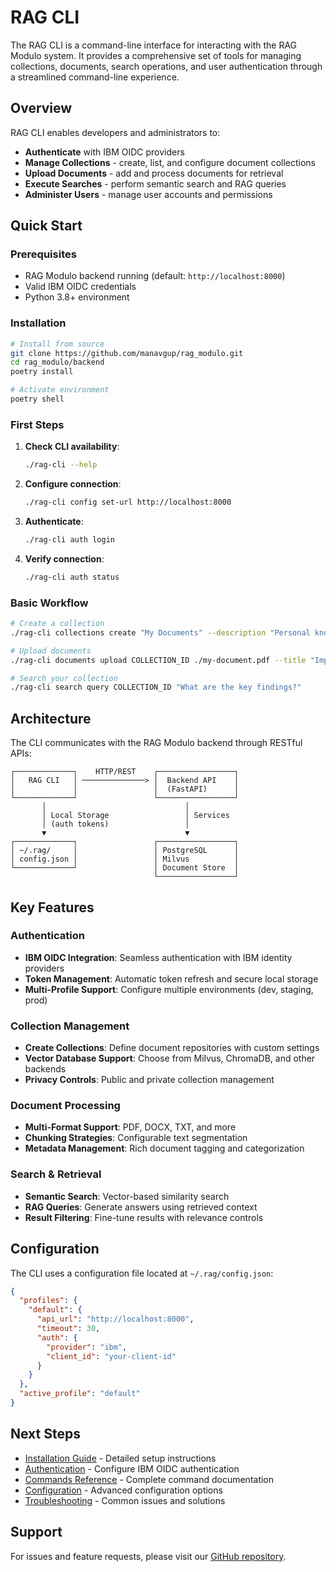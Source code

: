 # RAG CLI

The RAG CLI is a command-line interface for interacting with the RAG Modulo system. It provides a comprehensive set of tools for managing collections, documents, search operations, and user authentication through a streamlined command-line experience.

## Overview

RAG CLI enables developers and administrators to:

- **Authenticate** with IBM OIDC providers
- **Manage Collections** - create, list, and configure document collections
- **Upload Documents** - add and process documents for retrieval
- **Execute Searches** - perform semantic search and RAG queries
- **Administer Users** - manage user accounts and permissions

## Quick Start

### Prerequisites

- RAG Modulo backend running (default: `http://localhost:8000`)
- Valid IBM OIDC credentials
- Python 3.8+ environment

### Installation

```bash
# Install from source
git clone https://github.com/manavgup/rag_modulo.git
cd rag_modulo/backend
poetry install

# Activate environment
poetry shell
```

### First Steps

1. **Check CLI availability**:
   ```bash
   ./rag-cli --help
   ```

2. **Configure connection**:
   ```bash
   ./rag-cli config set-url http://localhost:8000
   ```

3. **Authenticate**:
   ```bash
   ./rag-cli auth login
   ```

4. **Verify connection**:
   ```bash
   ./rag-cli auth status
   ```

### Basic Workflow

```bash
# Create a collection
./rag-cli collections create "My Documents" --description "Personal knowledge base"

# Upload documents
./rag-cli documents upload COLLECTION_ID ./my-document.pdf --title "Important Document"

# Search your collection
./rag-cli search query COLLECTION_ID "What are the key findings?"
```

## Architecture

The CLI communicates with the RAG Modulo backend through RESTful APIs:

```
┌─────────────┐    HTTP/REST    ┌─────────────────┐
│   RAG CLI   │ ──────────────> │  Backend API    │
│             │                 │  (FastAPI)      │
└─────────────┘                 └─────────────────┘
       │                               │
       │ Local Storage                 │ Services
       │ (auth tokens)                 │
       ▼                               ▼
┌─────────────┐                 ┌─────────────────┐
│ ~/.rag/     │                 │ PostgreSQL      │
│ config.json │                 │ Milvus          │
└─────────────┘                 │ Document Store  │
                                └─────────────────┘
```

## Key Features

### Authentication
- **IBM OIDC Integration**: Seamless authentication with IBM identity providers
- **Token Management**: Automatic token refresh and secure local storage
- **Multi-Profile Support**: Configure multiple environments (dev, staging, prod)

### Collection Management
- **Create Collections**: Define document repositories with custom settings
- **Vector Database Support**: Choose from Milvus, ChromaDB, and other backends
- **Privacy Controls**: Public and private collection management

### Document Processing
- **Multi-Format Support**: PDF, DOCX, TXT, and more
- **Chunking Strategies**: Configurable text segmentation
- **Metadata Management**: Rich document tagging and categorization

### Search & Retrieval
- **Semantic Search**: Vector-based similarity search
- **RAG Queries**: Generate answers using retrieved context
- **Result Filtering**: Fine-tune results with relevance controls

## Configuration

The CLI uses a configuration file located at `~/.rag/config.json`:

```json
{
  "profiles": {
    "default": {
      "api_url": "http://localhost:8000",
      "timeout": 30,
      "auth": {
        "provider": "ibm",
        "client_id": "your-client-id"
      }
    }
  },
  "active_profile": "default"
}
```

## Next Steps

- [Installation Guide](installation.md) - Detailed setup instructions
- [Authentication](authentication.md) - Configure IBM OIDC authentication
- [Commands Reference](commands/index.md) - Complete command documentation
- [Configuration](configuration.md) - Advanced configuration options
- [Troubleshooting](troubleshooting.md) - Common issues and solutions

## Support

For issues and feature requests, please visit our [GitHub repository](https://github.com/manavgup/rag_modulo/issues).
